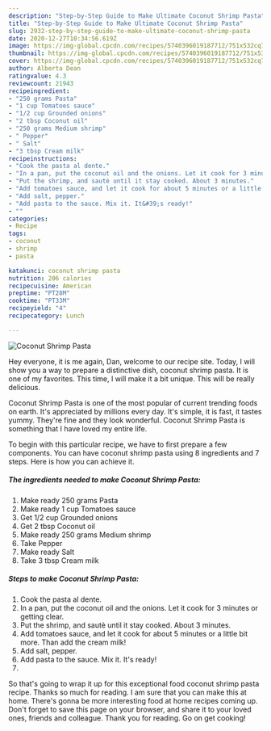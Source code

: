 ```yaml
---
description: "Step-by-Step Guide to Make Ultimate Coconut Shrimp Pasta"
title: "Step-by-Step Guide to Make Ultimate Coconut Shrimp Pasta"
slug: 2932-step-by-step-guide-to-make-ultimate-coconut-shrimp-pasta
date: 2020-12-27T10:34:56.619Z
image: https://img-global.cpcdn.com/recipes/5740396019187712/751x532cq70/coconut-shrimp-pasta-recipe-main-photo.jpg
thumbnail: https://img-global.cpcdn.com/recipes/5740396019187712/751x532cq70/coconut-shrimp-pasta-recipe-main-photo.jpg
cover: https://img-global.cpcdn.com/recipes/5740396019187712/751x532cq70/coconut-shrimp-pasta-recipe-main-photo.jpg
author: Alberta Dean
ratingvalue: 4.3
reviewcount: 21943
recipeingredient:
- "250 grams Pasta"
- "1 cup Tomatoes sauce"
- "1/2 cup Grounded onions"
- "2 tbsp Coconut oil"
- "250 grams Medium shrimp"
- " Pepper"
- " Salt"
- "3 tbsp Cream milk"
recipeinstructions:
- "Cook the pasta al dente."
- "In a pan, put the coconut oil and the onions. Let it cook for 3 minutes or getting clear."
- "Put the shrimp, and sautè until it stay cooked. About 3 minutes."
- "Add tomatoes sauce, and let it cook for about 5 minutes or a little bit more. Than add the cream milk!"
- "Add salt, pepper."
- "Add pasta to the sauce. Mix it. It&#39;s ready!"
- ""
categories:
- Recipe
tags:
- coconut
- shrimp
- pasta

katakunci: coconut shrimp pasta 
nutrition: 206 calories
recipecuisine: American
preptime: "PT28M"
cooktime: "PT33M"
recipeyield: "4"
recipecategory: Lunch

---
```



![Coconut Shrimp Pasta](https://img-global.cpcdn.com/recipes/5740396019187712/751x532cq70/coconut-shrimp-pasta-recipe-main-photo.jpg)

Hey everyone, it is me again, Dan, welcome to our recipe site. Today, I will show you a way to prepare a distinctive dish, coconut shrimp pasta. It is one of my favorites. This time, I will make it a bit unique. This will be really delicious.

Coconut Shrimp Pasta is one of the most popular of current trending foods on earth. It's appreciated by millions every day. It's simple, it is fast, it tastes yummy. They're fine and they look wonderful. Coconut Shrimp Pasta is something that I have loved my entire life.




To begin with this particular recipe, we have to first prepare a few components. You can have coconut shrimp pasta using 8 ingredients and 7 steps. Here is how you can achieve it.

<!--inarticleads1-->

##### The ingredients needed to make Coconut Shrimp Pasta:

1. Make ready 250 grams Pasta
1. Make ready 1 cup Tomatoes sauce
1. Get 1/2 cup Grounded onions
1. Get 2 tbsp Coconut oil
1. Make ready 250 grams Medium shrimp
1. Take  Pepper
1. Make ready  Salt
1. Take 3 tbsp Cream milk




<!--inarticleads2-->

##### Steps to make Coconut Shrimp Pasta:

1. Cook the pasta al dente.
1. In a pan, put the coconut oil and the onions. Let it cook for 3 minutes or getting clear.
1. Put the shrimp, and sautè until it stay cooked. About 3 minutes.
1. Add tomatoes sauce, and let it cook for about 5 minutes or a little bit more. Than add the cream milk!
1. Add salt, pepper.
1. Add pasta to the sauce. Mix it. It&#39;s ready!
1. 




So that's going to wrap it up for this exceptional food coconut shrimp pasta recipe. Thanks so much for reading. I am sure that you can make this at home. There's gonna be more interesting food at home recipes coming up. Don't forget to save this page on your browser, and share it to your loved ones, friends and colleague. Thank you for reading. Go on get cooking!
